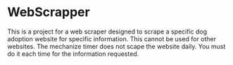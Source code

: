 # WebScrapper
This is a project for a web scraper designed to scrape a specific dog adoption website for specific information. This cannot be used for other websites. The mechanize timer does not scape the website daily. You must do it each time for the information requested. 
